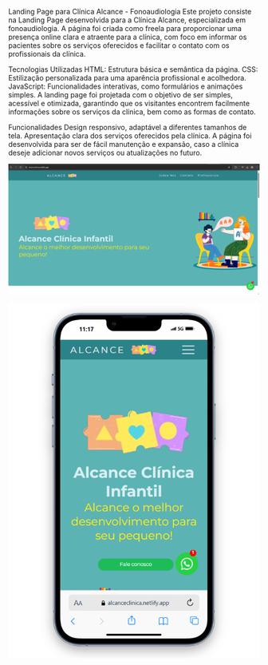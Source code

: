 Landing Page para Clínica Alcance - Fonoaudiologia
Este projeto consiste na Landing Page desenvolvida para a Clínica Alcance, especializada em fonoaudiologia. A página foi criada como freela para proporcionar uma presença online clara e atraente para a clínica, com foco em informar os pacientes sobre os serviços oferecidos e facilitar o contato com os profissionais da clínica.

Tecnologias Utilizadas
HTML: Estrutura básica e semântica da página.
CSS: Estilização personalizada para uma aparência profissional e acolhedora.
JavaScript: Funcionalidades interativas, como formulários e animações simples.
A landing page foi projetada com o objetivo de ser simples, acessível e otimizada, garantindo que os visitantes encontrem facilmente informações sobre os serviços da clínica, bem como as formas de contato.

Funcionalidades
Design responsivo, adaptável a diferentes tamanhos de tela.
Apresentação clara dos serviços oferecidos pela clínica.
A página foi desenvolvida para ser de fácil manutenção e expansão, caso a clínica deseje adicionar novos serviços ou atualizações no futuro.



![desktop](desktop2.png)


![mobile](mobile2.png)
